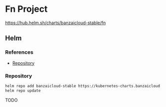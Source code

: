 # Fn Project

https://hub.helm.sh/charts/banzaicloud-stable/fn

## Helm

### References

- [Repository](https://github.com/banzaicloud/banzai-charts/tree/master/fn)

### Repository

```sh
helm repo add banzaicloud-stable https://kubernetes-charts.banzaicloud.com
helm repo update
```

TODO
